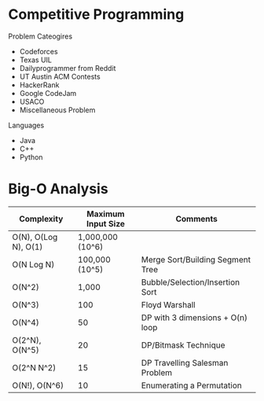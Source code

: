 # Competitive Programming

Problem Cateogires
- Codeforces
- Texas UIL
- Dailyprogrammer from Reddit
- UT Austin ACM Contests
- HackerRank
- Google CodeJam
- USACO
- Miscellaneous Problem

Languages
- Java
- C++
- Python

# Big-O Analysis
| Complexity           | Maximum Input Size | Comments                         |
|----------------------|--------------------|----------------------------------|
| O(N), O(Log N), O(1) | 1,000,000 (10^6)   |                                  |
| O(N Log N)           | 100,000 (10^5)     | Merge Sort/Building Segment Tree |
| O(N^2)               | 1,000              | Bubble/Selection/Insertion Sort  |
| O(N^3)               | 100                | Floyd Warshall                   |
| O(N^4)               | 50                 | DP with 3 dimensions + O(n) loop |
| O(2^N), O(N^5)       | 20                 | DP/Bitmask Technique             |
| O(2^N N^2)           | 15                 | DP Travelling Salesman Problem   |
| O(N!), O(N^6)        | 10                 | Enumerating a Permutation        |

